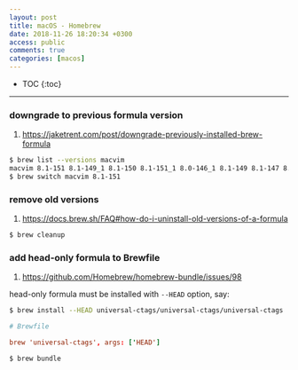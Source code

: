 ```yaml
---
layout: post
title: macOS - Homebrew
date: 2018-11-26 18:20:34 +0300
access: public
comments: true
categories: [macos]
---
```


<!-- more -->

* TOC
{:toc}
<hr>

### downgrade to previous formula version

1. <https://jaketrent.com/post/downgrade-previously-installed-brew-formula>

```sh
$ brew list --versions macvim
macvim 8.1-151 8.1-149_1 8.1-150 8.1-151_1 8.0-146_1 8.1-149 8.1-147 8.1-148
$ brew switch macvim 8.1-151
```

### remove old versions

1. <https://docs.brew.sh/FAQ#how-do-i-uninstall-old-versions-of-a-formula>

```sh
$ brew cleanup
```

### add head-only formula to Brewfile

1. <https://github.com/Homebrew/homebrew-bundle/issues/98>

head-only formula must be installed with `--HEAD` option, say:

```sh
$ brew install --HEAD universal-ctags/universal-ctags/universal-ctags
```

```conf
# Brewfile

brew 'universal-ctags', args: ['HEAD']
```

```sh
$ brew bundle
```
